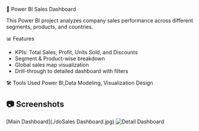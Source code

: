  🧭 Power BI Sales Dashboard
 
This Power BI project analyzes company sales performance across different segments, products, and countries.
 
📊 Features
- KPIs: Total Sales, Profit, Units Sold, and Discounts
- Segment & Product-wise breakdown
- Global sales map visualization
- Drill-through to detailed dashboard with filters
 
 🛠 Tools Used
Power BI,Data Modeling, Visualization Design
 
## 📷 Screenshots
[Main Dashboard](./doSales Dashboard.jpg)
![Detail Dashboard]()
